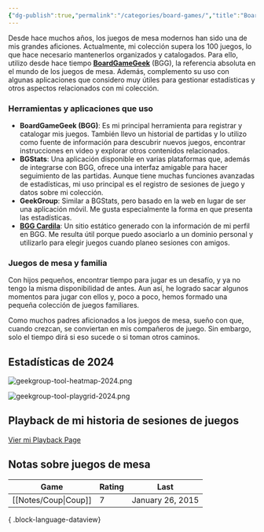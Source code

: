 ```yaml
---
{"dg-publish":true,"permalink":"/categories/board-games/","title":"Boardgames","tags":["categories"],"created":"2025-01-02T16:46:06.000-05:00","updated":"2025-03-11T11:18:01.610-05:00"}
---
```


Desde hace muchos años, los juegos de mesa modernos han sido una de mis grandes aficiones. Actualmente, mi colección supera los 100 juegos, lo que hace necesario mantenerlos organizados y catalogados. Para ello, utilizo desde hace tiempo **[BoardGameGeek](https://www.boardgamegeek.com/)** (BGG), la referencia absoluta en el mundo de los juegos de mesa. Además, complemento su uso con algunas aplicaciones que considero muy útiles para gestionar estadísticas y otros aspectos relacionados con mi colección.

### Herramientas y aplicaciones que uso

- **BoardGameGeek (BGG)**: Es mi principal herramienta para registrar y catalogar mis juegos. También llevo un historial de partidas y lo utilizo como fuente de información para descubrir nuevos juegos, encontrar instrucciones en video y explorar otros contenidos relacionados.
- **BGStats**: Una aplicación disponible en varias plataformas que, además de integrarse con BGG, ofrece una interfaz amigable para hacer seguimiento de las partidas. Aunque tiene muchas funciones avanzadas de estadísticas, mi uso principal es el registro de sesiones de juego y datos sobre mi colección.
- **GeekGroup**: Similar a BGStats, pero basado en la web en lugar de ser una aplicación móvil. Me gusta especialmente la forma en que presenta las estadísticas.
- **[BGG Cardila](https://bgg.cardila.com/)**: Un sitio estático generado con la información de mi perfil en BGG. Me resulta útil porque puedo asociarlo a un dominio personal y utilizarlo para elegir juegos cuando planeo sesiones con amigos.

### Juegos de mesa y familia

Con hijos pequeños, encontrar tiempo para jugar es un desafío, y ya no tengo la misma disponibilidad de antes. Aun así, he logrado sacar algunos momentos para jugar con ellos y, poco a poco, hemos formado una pequeña colección de juegos familiares.

Como muchos padres aficionados a los juegos de mesa, sueño con que, cuando crezcan, se conviertan en mis compañeros de juego. Sin embargo, solo el tiempo dirá si eso sucede o si toman otros caminos.

## Estadísticas de 2024
![geekgroup-tool-heatmap-2024.png](/img/user/Attachment/geekgroup-tool-heatmap-2024.png)

![geekgroup-tool-playgrid-2024.png](/img/user/Attachment/geekgroup-tool-playgrid-2024.png)

## Playback de mi historia de sesiones de juegos 
[Vier mi Playback Page](https://playback.geekgroup.app/cardila)



## Notas sobre juegos de mesa
| Game                    | Rating | Last             |
| ----------------------- | ------ | ---------------- |
| [[Notes/Coup\|Coup]] | 7      | January 26, 2015 |

{ .block-language-dataview}